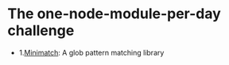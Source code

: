 # The one-node-module-per-day challenge
  * 1.[Minimatch](https://github.com/isaacs/minimatch): A glob pattern matching library
